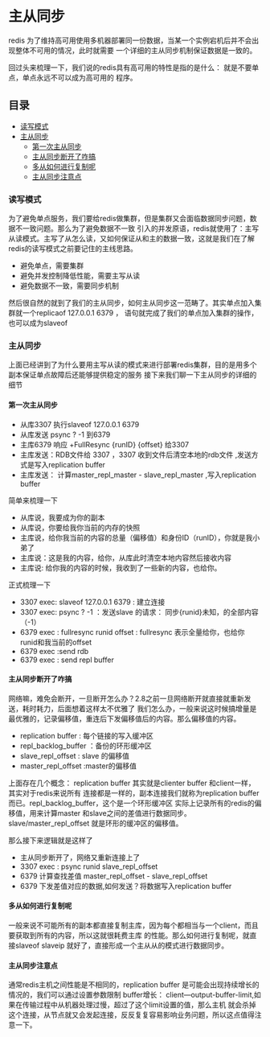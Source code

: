 # 主从同步
redis 为了维持高可用使用多机器部署同一份数据，当某一个实例宕机后并不会出现整体不可用的情况，此时就需要
一个详细的主从同步机制保证数据是一致的。

回过头来梳理一下，我们说的redis具有高可用的特性是指的是什么： 就是不要单点，单点永远不可以成为高可用的
程序。

## 目录
- [读写模式](###读写模式)
- [主从同步](###主从同步)
    - [第一次主从同步](####第一次主从同步)
    - [主从同步断开了咋搞](####主从同步断开了咋搞)
    - [多从如何进行复制呢](####多从如何进行复制呢)
    - [主从同步注意点](####主从同步注意点)
    
    
### 读写模式
为了避免单点服务，我们要给redis做集群，但是集群又会面临数据同步问题，数据不一致问题。那么为了避免数据不一致
引入的并发原语，redis就使用了：主写从读模式。主写了从怎么读，又如何保证从和主的数据一致，这就是我们在了解
redis的读写模式之前要记住的主线思路。
- 避免单点，需要集群
- 避免并发控制降低性能，需要主写从读
- 避免数据不一致，需要同步机制

然后很自然的就到了我们的主从同步，如何主从同步这一范畴了。其实单点加入集群就一个replicaof 127.0.0.1 6379 ，
语句就完成了我们的单点加入集群的操作，也可以成为slaveof

### 主从同步
上面已经讲到了为什么要用主写从读的模式来进行部署redis集群，目的是用多个副本保证单点故障后还能够提供稳定的服务
接下来我们聊一下主从同步的详细的细节

#### 第一次主从同步
- 从库3307 执行slaveof 127.0.0.1 6379
- 从库发送 psync ? -1 到6379
- 主库6379 响应 +FullResync {runID} {offset} 给3307
- 主库发送：RDB文件给 3307 ，3307 收到文件后清空本地的rdb文件 ,发送方式是写入replication buffer
- 主库发送： 计算master_repl_master - slave_repl_master ,写入replication buffer 

简单来梳理一下
- 从库说，我要成为你的副本
- 从库说，你要给我你当前的内存的快照
- 主库说，给你我当前的内容的总量（偏移值）和身份ID（runID），你就是我小弟了
- 主库说：这是我的内容，给你，从库此时清空本地内容然后接收内容
- 主库说: 给你我的内容的时候，我收到了一些新的内容，也给你。

正式梳理一下
- 3307 exec:  slaveof 127.0.0.1 6379 : 建立连接
- 3307 exec: psync ? -1 ：发送slave 的请求： 同步{runid}未知，的全部内容 （-1）
- 6379 exec : fullresync runid offset : fullresync 表示全量给你，也给你runid和我当前的offset
- 6379 exec :send rdb
- 6379 exec : send repl buffer 

#### 主从同步断开了咋搞
网络嘛，难免会断开，一旦断开怎么办？2.8之前一旦网络断开就直接就重新发送，耗时耗力，后面想着这样太不优雅了
我们怎么办，一般来说这时候搞增量是最优雅的，记录偏移值，重连后下发偏移值后的内容。那么偏移值的内容。

- replication buffer  : 每个链接的写入缓冲区
- repl_backlog_buffer ：备份的环形缓冲区
- slave_repl_offset : slave 的偏移值
- master_repl_offset :master的偏移值

上面存在几个概念： replication buffer 其实就是clienter buffer 和client一样，其实对于redis来说所有
连接都是一样的，副本连接我们就称为replication buffer 而已。repl_backlog_buffer，这个是一个环形缓冲区
实际上记录所有的redis的偏移值，用来计算master 和slave之间的差值进行数据同步。slave/master_repl_offset
就是环形的缓冲区的偏移值。

那么接下来逻辑就是这样了

- 主从同步断开了，网络又重新连接上了
- 3307 exec : psync runid slave_repl_offset 
- 6379 计算查找差值 master_repl_offset - slave_repl_offset 
- 6379 下发差值对应的数据,如何发送？将数据写入replication buffer 

#### 多从如何进行复制呢
一般来说不可能所有的副本都直接复制主库，因为每个都相当与一个client，而且要获取到所有的内容，所以这就很耗费主库
的性能。那么如何进行复制呢，就直接slaveof slaveip 就好了，直接形成一个主从从的模式进行数据同步。

#### 主从同步注意点
通常redis主机之间性能是不相同的，replication buffer 是可能会出现持续增长的情况的，我们可以通过设置参数限制
buffer增长： client—output-buffer-limit,如果在传输过程中从机器处理过慢，超过了这个limit设置的值，那么主机
就会杀掉这个连接，从节点就又会发起连接，反反复复容易影响业务问题，所以这点值得注意一下。